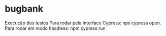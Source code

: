 # bugbank

Execução dos testes
Para rodar pela interface Cypress: npx cypress open.
Para rodar em modo headless: npm cypress run